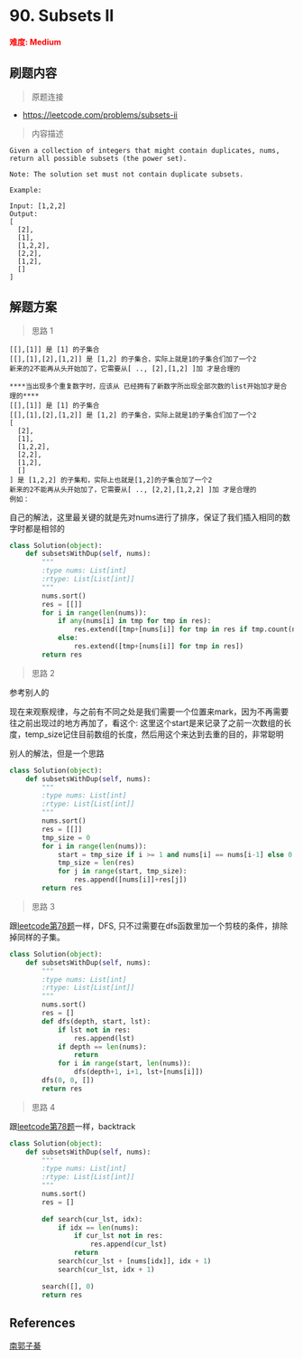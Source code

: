 # 90. Subsets II

**<font color=red>难度: Medium</font>**

## 刷题内容

> 原题连接

* https://leetcode.com/problems/subsets-ii

> 内容描述

```
Given a collection of integers that might contain duplicates, nums, return all possible subsets (the power set).

Note: The solution set must not contain duplicate subsets.

Example:

Input: [1,2,2]
Output:
[
  [2],
  [1],
  [1,2,2],
  [2,2],
  [1,2],
  []
]
```

## 解题方案

> 思路 1


```
[[],[1]] 是 [1] 的子集合
[[],[1],[2],[1,2]] 是 [1,2] 的子集合，实际上就是1的子集合们加了一个2
新来的2不能再从头开始加了，它需要从[ .., [2],[1,2] ]加 才是合理的

****当出现多个重复数字时，应该从 已经拥有了新数字所出现全部次数的list开始加才是合理的****
[[],[1]] 是 [1] 的子集合
[[],[1],[2],[1,2]] 是 [1,2] 的子集合，实际上就是1的子集合们加了一个2
[
  [2],
  [1],
  [1,2,2],
  [2,2],
  [1,2],
  []
] 是 [1,2,2] 的子集和，实际上也就是[1,2]的子集合加了一个2
新来的2不能再从头开始加了，它需要从[ .., [2,2],[1,2,2] ]加 才是合理的
例如：
```

自己的解法，这里最关键的就是先对nums进行了排序，保证了我们插入相同的数字时都是相邻的
```python
class Solution(object):
    def subsetsWithDup(self, nums):
        """
        :type nums: List[int]
        :rtype: List[List[int]]
        """
        nums.sort()
        res = [[]]
        for i in range(len(nums)):
            if any(nums[i] in tmp for tmp in res):
                res.extend([tmp+[nums[i]] for tmp in res if tmp.count(nums[i]) == i - nums.index(nums[i])])
            else:
                res.extend([tmp+[nums[i]] for tmp in res])
        return res
```

> 思路 2

参考别人的

现在来观察规律，与之前有不同之处是我们需要一个位置来mark，因为不再需要往之前出现过的地方再加了，看这个:
这里这个start是来记录了之前一次数组的长度，temp_size记住目前数组的长度，然后用这个来达到去重的目的，非常聪明

别人的解法，但是一个思路

```python
class Solution(object):
    def subsetsWithDup(self, nums):
        """
        :type nums: List[int]
        :rtype: List[List[int]]
        """
        nums.sort()
        res = [[]]
        tmp_size = 0
        for i in range(len(nums)):
            start = tmp_size if i >= 1 and nums[i] == nums[i-1] else 0
            tmp_size = len(res)
            for j in range(start, tmp_size):
                res.append([nums[i]]+res[j])
        return res
```

> 思路 3

跟[leetcode第78题](https://github.com/apachecn/LeetCode/blob/master/docs/Leetcode_Solutions/078._Subsets.md)一样，DFS, 只不过需要在dfs函数里加一个剪枝的条件，排除掉同样的子集。


```python
class Solution(object):
    def subsetsWithDup(self, nums):
        """
        :type nums: List[int]
        :rtype: List[List[int]]
        """
        nums.sort()
        res = []
        def dfs(depth, start, lst):
            if lst not in res: 
                res.append(lst)
            if depth == len(nums):
                return
            for i in range(start, len(nums)):
                dfs(depth+1, i+1, lst+[nums[i]])
        dfs(0, 0, [])
        return res
```



> 思路 4

跟[leetcode第78题](https://github.com/apachecn/LeetCode/blob/master/docs/Leetcode_Solutions/078._Subsets.md)一样，backtrack


```python
class Solution(object):
    def subsetsWithDup(self, nums):
        """
        :type nums: List[int]
        :rtype: List[List[int]]
        """
        nums.sort()
        res = []
        
        def search(cur_lst, idx):
            if idx == len(nums):
                if cur_lst not in res:
                    res.append(cur_lst)
                return
            search(cur_lst + [nums[idx]], idx + 1)
            search(cur_lst, idx + 1)
        
        search([], 0)
        return res

```

## References
[南郭子綦](https://www.cnblogs.com/zuoyuan/p/3758346.html)
